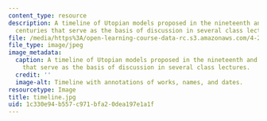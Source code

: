 ```yaml
---
content_type: resource
description: A timeline of Utopian models proposed in the nineteenth and twentieth
  centuries that serve as the basis of discussion in several class lectures.
file: /media/https%3A/open-learning-course-data-rc.s3.amazonaws.com/4-241j-theory-of-city-form-spring-2013/1c330e94b557c971bfa20dea197e1a1f_timeline.jpg
file_type: image/jpeg
image_metadata:
  caption: A timeline of Utopian models proposed in the nineteenth and twentieth centuries
    that serve as the basis of discussion in several class lectures.
  credit: ''
  image-alt: Timeline with annotations of works, names, and dates.
resourcetype: Image
title: timeline.jpg
uid: 1c330e94-b557-c971-bfa2-0dea197e1a1f
---
```

